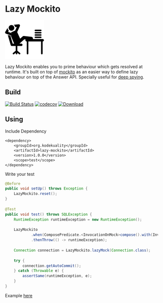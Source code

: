 # Lazy Mockito

![Lazy Mockito](https://github.com/kodekuality/lazy-mockito/raw/master/resources/icon.png)

Lazy Mockito enables you to prime behaviour which gets resolved at runtime. 
It's built on top of [mockito](https://site.mockito.org/) as an easier way to define lazy behaviour on top of the Answer API.
Specially useful for [deep spying](https://github.com/kodekuality/deep-spy).

## Build

[![Build Status](https://travis-ci.org/kodekuality/lazy-mockito.svg?branch=master)](https://travis-ci.org/kodekuality/lazy-mockito)
[![codecov](https://codecov.io/gh/kodekuality/lazy-mockito/branch/master/graph/badge.svg)](https://codecov.io/gh/kodekuality/lazy-mockito)
[![Download](https://api.bintray.com/packages/kodekuality/maven/lazy-mockito/images/download.svg)](https://bintray.com/kodekuality/maven/lazy-mockito/_latestVersion)


## Using

Include Dependency 

    <dependency>
        <groupId>org.kodekuality</groupId>
        <artifactId>lazy-mockito</artifactId>
        <version>1.0.0</version>
        <scope>test</scope>
    </dependency>

Write your test

```java
@Before
public void setUp() throws Exception {
    LazyMockito.reset();
}

@Test
public void test() throws SQLException {
    RuntimeException runtimeException = new RuntimeException();

    LazyMockito
            .when(ComposePredicate.<InvocationOnMock>compose().with(InvocationOnMock::getMock, Connection.class::isInstance))
            .thenThrow(() -> runtimeException);

    Connection connection = LazyMockito.lazyMock(Connection.class);

    try {
        connection.getAutoCommit();
    } catch (Throwable e) {
        assertSame(runtimeException, e);
    }
}
```

Example [here](https://github.com/kodekuality/lazy-mockito/blob/master/src/test/java/org/kodekuality/mockito/lazy/LazyMockitoTest.java)
